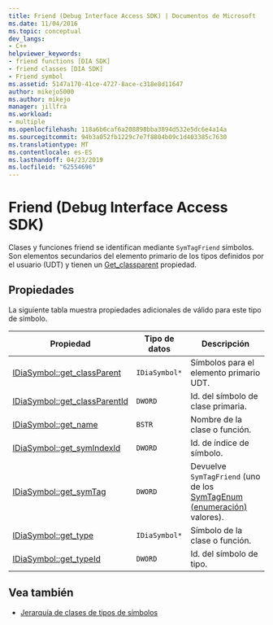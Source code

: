 ```yaml
---
title: Friend (Debug Interface Access SDK) | Documentos de Microsoft
ms.date: 11/04/2016
ms.topic: conceptual
dev_langs:
- C++
helpviewer_keywords:
- friend functions [DIA SDK]
- friend classes [DIA SDK]
- Friend symbol
ms.assetid: 5147a170-41ce-4727-8ace-c318e8d11647
author: mikejo5000
ms.author: mikejo
manager: jillfra
ms.workload:
- multiple
ms.openlocfilehash: 118a6b6caf6a208898bba3894d532e5dc6e4a14a
ms.sourcegitcommit: 94b3a052fb1229c7e7f8804b09c1d403385c7630
ms.translationtype: MT
ms.contentlocale: es-ES
ms.lasthandoff: 04/23/2019
ms.locfileid: "62554696"
---
```

# <a name="friend-debug-interface-access-sdk"></a>Friend (Debug Interface Access SDK)
Clases y funciones friend se identifican mediante `SymTagFriend` símbolos. Son elementos secundarios del elemento primario de los tipos definidos por el usuario (UDT) y tienen un [Get_classparent](../../debugger/debug-interface-access/idiasymbol-get-classparent.md) propiedad.

## <a name="properties"></a>Propiedades
 La siguiente tabla muestra propiedades adicionales de válido para este tipo de símbolo.

|Propiedad|Tipo de datos|Descripción|
|--------------|---------------|-----------------|
|[IDiaSymbol::get_classParent](../../debugger/debug-interface-access/idiasymbol-get-classparent.md)|`IDiaSymbol*`|Símbolos para el elemento primario UDT.|
|[IDiaSymbol::get_classParentId](../../debugger/debug-interface-access/idiasymbol-get-classparentid.md)|`DWORD`|Id. del símbolo de clase primaria.|
|[IDiaSymbol::get_name](../../debugger/debug-interface-access/idiasymbol-get-name.md)|`BSTR`|Nombre de la clase o función.|
|[IDiaSymbol::get_symIndexId](../../debugger/debug-interface-access/idiasymbol-get-symindexid.md)|`DWORD`|Id. de índice de símbolo.|
|[IDiaSymbol::get_symTag](../../debugger/debug-interface-access/idiasymbol-get-symtag.md)|`DWORD`|Devuelve `SymTagFriend` (uno de los [SymTagEnum (enumeración)](../../debugger/debug-interface-access/symtagenum.md) valores).|
|[IDiaSymbol::get_type](../../debugger/debug-interface-access/idiasymbol-get-type.md)|`IDiaSymbol*`|Símbolo de la clase o función.|
|[IDiaSymbol::get_typeId](../../debugger/debug-interface-access/idiasymbol-get-typeid.md)|`DWORD`|Id. del símbolo de tipo.|

## <a name="see-also"></a>Vea también
- [Jerarquía de clases de tipos de símbolos](../../debugger/debug-interface-access/class-hierarchy-of-symbol-types.md)